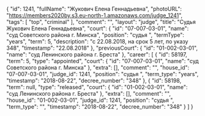{
    "id": 1241,
    "fullName": "Жукович Елена Геннадьевна",
    "photoURL": "https://members2020by.s3.eu-north-1.amazonaws.com/judge_1241",
    "tags": [
        "top",
        "criminal"
    ],
    "comment": "",
    "layout": "judge",
    "title": "Судья Жукович Елена Геннадьевна",
    "court": {
        "id": "07-007-03-01",
        "name": "суд Советского района г. Минска",
        "position": "судья ",
        "termType": "years",
        "term": 5,
        "description": "c 22.08.2018, на срок 5 лет, по указу 348",
        "timestamp": "22.08.2018"
    },
    "previousCourt": {
        "id": "01-002-03-01",
        "name": "суд Ленинского района г. Бреста"
    },
    "career": [
        {
            "id": 58197,
            "term": 5,
            "type": "appointed",
            "court": {
                "id": "07-007-03-01",
                "name": "суд Советского района г. Минска"
            },
            "extra": [],
            "comment": "",
            "house_id": "07-007-03-01",
            "judge_id": 1241,
            "position": "судья ",
            "term_type": "years",
            "timestamp": "2018-08-22",
            "decree_number": "348"
        },
        {
            "id": 58198,
            "term": null,
            "type": "released",
            "court": {
                "id": "01-002-03-01",
                "name": "суд Ленинского района г. Бреста"
            },
            "extra": [],
            "comment": "",
            "house_id": "01-002-03-01",
            "judge_id": 1241,
            "position": "судья ",
            "term_type": "",
            "timestamp": "2018-08-22",
            "decree_number": "348"
        }
    ]
}